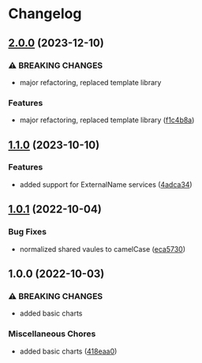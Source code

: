 # Changelog

## [2.0.0](https://github.com/ptonini/helm-charts/compare/service-v1.1.0...service-v2.0.0) (2023-12-10)


### ⚠ BREAKING CHANGES

* major refactoring, replaced template library

### Features

* major refactoring, replaced template library ([f1c4b8a](https://github.com/ptonini/helm-charts/commit/f1c4b8a7a4c1f571b67b361f9da82a3e0f9e92c1))

## [1.1.0](https://github.com/ptonini/helm-charts/compare/service-v1.0.1...service-v1.1.0) (2023-10-10)


### Features

* added support for ExternalName services ([4adca34](https://github.com/ptonini/helm-charts/commit/4adca34df822d3de29eb1fbc616ab7fb6eb8d641))

## [1.0.1](https://github.com/ptonini/helm-charts/compare/service-v1.0.0...service-v1.0.1) (2022-10-04)


### Bug Fixes

* normalized shared vaules to camelCase ([eca5730](https://github.com/ptonini/helm-charts/commit/eca5730cd50a1cd4b2d8226f54046b0bba4e5a86))

## 1.0.0 (2022-10-03)


### ⚠ BREAKING CHANGES

* added basic charts

### Miscellaneous Chores

* added basic charts ([418eaa0](https://github.com/ptonini/helm-charts/commit/418eaa0d04b5ec8fd2b5f6c664e20fddf9eedb56))
